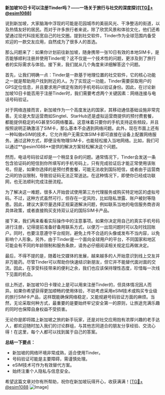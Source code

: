 **新加坡10日卡可以注册Tinder吗？——一场关于旅行与社交的深度探讨[[TG💪+ @esim1088](https://t.me/s/esim1088)]**

说到新加坡，大家脑海中浮现的可能是花园城市的美丽风光、干净整洁的街道，以及热情友好的居民。而对于许多旅行者来说，除了欣赏风景和体验文化，他们还希望通过现代科技拓宽自己的社交圈。提到社交软件，Tinder作为全球范围内备受欢迎的一款交友应用，自然成为了很多人的首选。

那么问题来了：如果你计划前往新加坡，随身携带一张10日有效的本地SIM卡，是否能够顺利注册并使用Tinder呢？这不仅是一个技术性的问题，更涉及到了旅行者的实际需求与体验。接下来，我们就从几个角度来详细解答这个问题。

首先，让我们明确一点：Tinder是一款基于地理位置的社交软件，它的核心功能之一就是帮助用户找到附近的人。为了实现这一功能，Tinder需要获取用户的GPS定位信息，并且要求用户绑定有效的手机号码以验证身份。因此，在讨论新加坡10日卡能否用于注册Tinder时，我们需要考虑两个关键因素：网络连接与电话号码验证。

对于网络连接而言，新加坡作为一个高度发达的国家，其移动通信基础设施非常完善。无论是大型运营商如Singtel、StarHub还是虚拟运营商提供的预付费套餐，都能提供稳定的4G甚至5G网络覆盖。这意味着只要你的手机支持这些频段，并且按照说明正确激活了SIM卡，那么基本不会遇到网络问题。此外，现在市面上还有一种叫做eSIM的技术，它允许用户无需实体SIM卡即可直接在设备上配置网络服务。通过这种方式，即便没有物理SIM卡，也能轻松接入当地网络。比如，我们可以通过**@esim1088**提供的解决方案轻松解决这个问题。

然而，电话号码验证却是一个稍显复杂的问题。通常情况下，Tinder会发送一条包含验证码的短信到你所填写的手机号码上，只有完成验证后才能正常使用该账号。但是，如果你选择的是预付费套餐，可能无法收到国际短信，或者由于运营商之间的协议限制，导致验证码无法正常送达。在这种情况下，即使你已经成功联网，也无法顺利完成注册流程。

为了解决这一难题，很多人开始尝试使用第三方代理服务或购买特定地区的虚拟号码。不过，这种方式虽然可行，但存在一定风险，比如隐私泄露、账户被封等隐患。因此，建议大家尽量选择正规渠道解决问题，例如联系当地的电信服务商咨询具体政策，或者直接购买支持双认证的国际SIM卡产品。

接下来，我们再来看看实际操作中的注意事项。如果你决定用自己的真实手机号码进行注册，记得提前准备好备用联系方式，以便万一出现问题时可以及时找回账户。同时，也要注意遵守平台规则，避免上传不合适的头像或发布不当内容，以免影响个人形象。另外，由于Tinder是一个面向全球用户的平台，不同国家和地区可能会有不同的年龄限制和服务条款，请务必仔细阅读相关规定后再做决定。

最后，不得不提的是，随着社交媒体的发展，越来越多的人开始意识到线上交友并非万能药。尽管Tinder可以帮助你快速结识新朋友，但它并不能替代面对面的交流。因此，在享受科技带来的便利之余，我们也应该保持理性态度，珍惜每一次线下见面的机会。

综上所述，新加坡10日卡理论上是可以用来注册Tinder的，但具体情况因人而异。如果你希望获得更加顺畅的使用体验，不妨考虑采用eSIM技术或购买专业级的旅行SIM卡产品，这样既能确保网络稳定，又能规避号码验证方面的麻烦。当然，无论采取何种方式，最重要的是要始终牢记安全第一的原则，让旅途充满乐趣的同时也保障自身权益不受损害。

无论你是即将踏上新加坡之旅的新手玩家，还是对社交应用抱有浓厚兴趣的老手达人，都欢迎随时加入我们的讨论群组，与其他志同道合的朋友分享经验、交流心得！在这里，每个人都可以找到属于自己的答案。

**总结一下要点：**
- 新加坡的网络环境非常成熟，适合使用Tinder。
- 号码验证可能是主要障碍，需谨慎处理。
- eSIM技术可作为有效替代方案。
- 始终注重个人隐私与信息安全。

希望这篇文章对你有所帮助，祝你在新加坡玩得开心，收获满满！[[TG💪+ @esim1088](https://t.me/s/esim1088) ![Image](https://i.postimg.cc/4NQfJmqS/Snipaste-2025-05-13-00-14-12.png)]